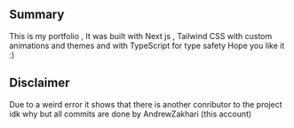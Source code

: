 ## Summary
This is my portfolio , It was built with Next js , Tailwind CSS with custom animations and themes and with TypeScript for type safety 
Hope you like it :)
## Disclaimer 
Due to a weird error it shows that there is another conributor to the project idk why but all commits are done by AndrewZakhari (this account)